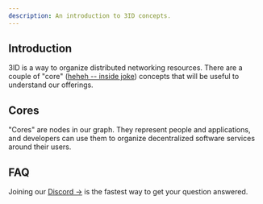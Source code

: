 ```yaml
---
description: An introduction to 3ID concepts.
---
```


## Introduction

3ID is a way to organize distributed networking resources. There are a couple of 
"core" ([heheh -- inside joke](#cores)) concepts that will be useful to
understand our offerings.

## Cores

"Cores" are nodes in our graph. They represent people and applications, and developers
can use them to organize decentralized software services around their users.

## FAQ

Joining our [Discord →](https://discord.gg/UgwAsJf6C5) is the fastest way to get your question answered.
